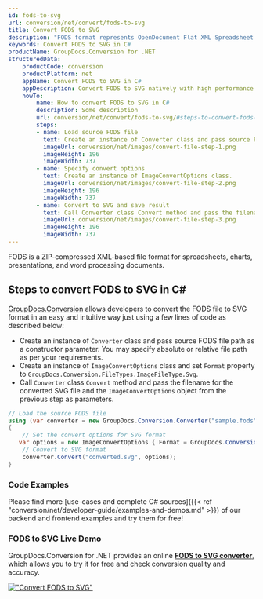 ```yaml
---
id: fods-to-svg
url: conversion/net/convert/fods-to-svg
title: Convert FODS to SVG
description: "FODS format represents OpenDocument Flat XML Spreadsheet with .fods extension. Learn how to convert FODS to SVG file programmatically in C# language using GroupDocs.Conversion for .NET library."
keywords: Convert FODS to SVG in C#
productName: GroupDocs.Conversion for .NET
structuredData:
    productCode: conversion
    productPlatform: net
    appName: Convert FODS to SVG in C#
    appDescription: Convert FODS to SVG natively with high performance using C# language and server side GroupDocs.Conversion for .NET APIs, without the use of any software like Microsoft or Open Office.
    howTo:
        name: How to convert FODS to SVG in C# 
        description: Some description
        url: conversion/net/convert/fods-to-svg/#steps-to-convert-fods-to-svg-in-c
        steps:
        - name: Load source FODS file 
          text: Create an instance of Converter class and pass source FODS file path as a constructor parameter. You may specify absolute or relative file path as per your requirements. 
          imageUrl: conversion/net/images/convert-file-step-1.png
          imageHeight: 196
          imageWidth: 737
        - name: Specify convert options 
          text: Create an instance of ImageConvertOptions class.
          imageUrl: conversion/net/images/convert-file-step-2.png
          imageHeight: 196
          imageWidth: 737
        - name: Convert to SVG and save result 
          text: Call Converter class Convert method and pass the filename for the converted HTML file and the ImageConvertOptions object from the previous step as parameters.
          imageUrl: conversion/net/images/convert-file-step-3.png
          imageHeight: 196
          imageWidth: 737
---
```


FODS is a ZIP-compressed XML-based file format for spreadsheets, charts, presentations, and word processing documents.

## Steps to convert FODS to SVG in C#

[GroupDocs.Conversion](https://products.groupdocs.com/conversion/net) allows developers to convert the FODS file to SVG format in an easy and intuitive way just using a few lines of code as described below:

* Create an instance of `Converter` class and pass source FODS file path as a constructor parameter. You may specify absolute or relative file path as per your requirements. 
* Create an instance of `ImageConvertOptions` class and set `Format` property to `GroupDocs.Conversion.FileTypes.ImageFileType.Svg`.
* Call `Converter` class `Convert` method and pass the filename for the converted SVG file and the `ImageConvertOptions` object from the previous step as parameters.

```csharp
// Load the source FODS file
using (var converter = new GroupDocs.Conversion.Converter("sample.fods"))
{
    // Set the convert options for SVG format
   var options = new ImageConvertOptions { Format = GroupDocs.Conversion.FileTypes.ImageFileType.Svg };
    // Convert to SVG format
    converter.Convert("converted.svg", options);
}
```

### Code Examples

Please find more [use-cases and complete C# sources]({{< ref "conversion/net/developer-guide/examples-and-demos.md" >}}) of our backend and frontend examples and try them for free!

### FODS to SVG Live Demo

GroupDocs.Conversion for .NET provides an online [**FODS to SVG converter**](https://products.groupdocs.app/conversion/fods-to-svg), which allows you to try it for free and check conversion quality and accuracy.

[!["Convert FODS to SVG"](conversion/net/images/convert-to-svg/convert-fods-to-svg.png)](https://products.groupdocs.app/conversion/fods-to-svg)